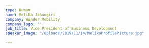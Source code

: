 ```yaml
---
type: Human
name: Melika Jahangiri
company: Wunder Mobility
company_logo: ''
job_title: Vice President of Business Development
speaker_image: "/uploads/2019/11/14/MelikaProfilePicture.jpg"

---
```

